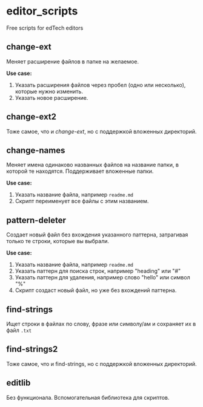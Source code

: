 # editor_scripts

Free scripts for edTech editors

## change-ext
Меняет расширение файлов в папке на желаемое.

**Use case:**
1. Указать расширения файлов через пробел (одно или несколько), которые нужно изменить.
2. Указать новое расширение.



## change-ext2
Тоже самое, что и *change-ext*, но с поддержкой вложенных директорий.



## change-names
Меняет имена одинаково названных файлов на название папки, в которой те находятся. Поддерживает вложенные папки.

**Use case:**
1. Указать название файла, например `readme.md`
2. Скрипт переименует все файлы с этим названием.


## pattern-deleter
Создает новый файл без вхождения указанного паттерна, затрагивая только те строки, которые вы выбрали.

**Use case:**
1. Указать название файла, например `readme.md`
2. Указать паттерн для поиска строк, например "heading" или "#"
3. Указать паттерн для удаления, например слово "hello" или символ "%"
4. Скрипт создаст новый файл, но уже без вхождений паттерна.


## find-strings
Ищет строки в файлах по слову, фразе или символу/ам и сохраняет их в файл `.txt`



## find-strings2
Тоже самое, что и find-strings, но с поддержкой вложенных директорий.



## editlib
Без функционала. Вспомогательная библиотека для скриптов.
